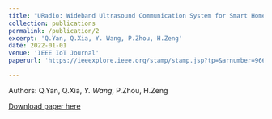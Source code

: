 ```yaml
---
title: "URadio: Wideband Ultrasound Communication System for Smart Home Applications"
collection: publications
permalink: /publication/2
excerpt: 'Q.Yan, Q.Xia, Y. Wang, P.Zhou, H.Zeng'
date: 2022-01-01
venue: 'IEEE IoT Journal'
paperurl: 'https://ieeexplore.ieee.org/stamp/stamp.jsp?tp=&arnumber=9665786'

---
```

Authors: Q.Yan, Q.Xia, _Y. Wang_, P.Zhou, H.Zeng


[Download paper here](https://ieeexplore.ieee.org/stamp/stamp.jsp?tp=&arnumber=9665786)